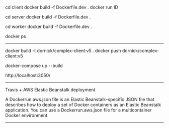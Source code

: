 
cd client 
docker build -f Dockerfile.dev .
docker run ID

cd server 
docker build -f Dockerfile.dev .

cd worker 
docker build -f Dockerfile.dev .

docker ps


----------------------------------------------------------------------

docker build -t dornick/complex-client:v5 .
docker push dornick/complex-client:v5

docker-compose up --build

http://localhost:3050/


----------------------------------------------------------------------

Travis + AWS Elastic Beanstalk deployment

A Dockerrun.aws.json file is an Elastic Beanstalk–specific JSON file that describes how to deploy a set of Docker containers as an Elastic Beanstalk application. You can use a Dockerrun.aws.json file for a multicontainer Docker environment.

----------------------------------------------------------------------